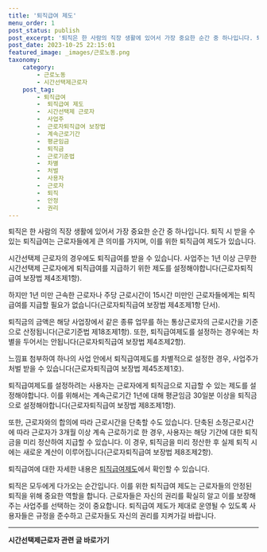 ```yaml
---
title: '퇴직급여 제도'
menu_order: 1
post_status: publish
post_excerpt: '퇴직은 한 사람의 직장 생활에 있어서 가장 중요한 순간 중 하나입니다. 퇴직 시 받을 수 있는 퇴직급여는 근로자들에게 큰 의미를 가지며, 이를 위한 퇴직급여 제도가 있습니다.'
post_date: 2023-10-25 22:15:01
featured_image: _images/근로노동.png
taxonomy:
    category:
        - 근로노동
        - 시간선택제근로자
    post_tag:
        - 퇴직급여
        -  퇴직급여 제도
        -  시간선택제 근로자
        -  사업주
        -  근로자퇴직급여 보장법
        -  계속근로기간
        -  평균임금
        -  퇴직금
        -  근로기준법
        -  차별
        -  처벌
        -  사용자
        -  근로자
        -  퇴직
        -  안정
        -  권리
---
```



퇴직은 한 사람의 직장 생활에 있어서 가장 중요한 순간 중 하나입니다. 퇴직 시 받을 수 있는 퇴직급여는 근로자들에게 큰 의미를 가지며, 이를 위한 퇴직급여 제도가 있습니다.

시간선택제 근로자의 경우에도 퇴직급여를 받을 수 있습니다. 사업주는 1년 이상 근무한 시간선택제 근로자에게 퇴직급여를 지급하기 위한 제도를 설정해야합니다(근로자퇴직급여 보장법 제4조제1항).

하지만 1년 미만 근속한 근로자나 주당 근로시간이 15시간 미만인 근로자들에게는 퇴직급여를 지급할 필요가 없습니다(근로자퇴직급여 보장법 제4조제1항 단서).

퇴직금의 금액은 해당 사업장에서 같은 종류 업무를 하는 통상근로자의 근로시간을 기준으로 산정됩니다(근로기준법 제18조제1항). 또한, 퇴직급여제도를 설정하는 경우에는 차별을 두어서는 안됩니다(근로자퇴직급여 보장법 제4조제2항).

느낌표 첨부하여 하나의 사업 안에서 퇴직급여제도를 차별적으로 설정한 경우, 사업주가 처벌 받을 수 있습니다(근로자퇴직급여 보장법 제45조제1호).

퇴직급여제도를 설정하려는 사용자는 근로자에게 퇴직금으로 지급할 수 있는 제도를 설정해야합니다. 이를 위해서는 계속근로기간 1년에 대해 평균임금 30일분 이상을 퇴직금으로 설정해야합니다(근로자퇴직급여 보장법 제8조제1항).

또한, 근로자와의 합의에 따라 근로시간을 단축할 수도 있습니다. 단축된 소정근로시간에 따라 근로자가 3개월 이상 계속 근로하기로 한 경우, 사용자는 해당 기간에 대한 퇴직금을 미리 정산하여 지급할 수 있습니다. 이 경우, 퇴직금을 미리 정산한 후 실제 퇴직 시에는 새로운 계산이 이루어집니다(근로자퇴직급여 보장법 제8조제2항).

퇴직급여에 대한 자세한 내용은 [퇴직급여제도](링크)에서 확인할 수 있습니다.

퇴직은 모두에게 다가오는 순간입니다. 이를 위한 퇴직급여 제도는 근로자들의 안정된 퇴직을 위해 중요한 역할을 합니다. 근로자들은 자신의 권리를 확실히 알고 이를 보장해주는 사업주를 선택하는 것이 중요합니다. 퇴직급여 제도가 제대로 운영될 수 있도록 사용자들은 규정을 준수하고 근로자들도 자신의 권리를 지켜가길 바랍니다.
<!-- wp:separator -->
<hr class="wp-block-separator has-alpha-channel-opacity"/>
<!-- /wp:separator -->

<!-- wp:group {"backgroundColor":"base","layout":{"type":"constrained"}} -->
<div class="wp-block-group has-base-background-color has-background"><!-- wp:paragraph {"align":"center","fontSize":"medium"} -->
<p class="has-text-align-center has-large-font-size"><strong>시간선택제근로자 관련 글 바로가기</strong></p>
<!-- /wp:paragraph -->


<!-- wp:latest-posts
{"categories":[{"id":10911,"count":19,"description":"","link":"https://uknowlaw.com/category/%ec%8b%9c%ea%b0%84%ec%84%a0%ed%83%9d%ec%a0%9c%ea%b7%bc%eb%a1%9c%ec%9e%90/","name":"시간선택제근로자","slug":"시간선택제근로자","taxonomy":"category","parent":0,"meta":[],"_links":{"self":[{"href":"https://uknowlaw.com/wp-json/wp/v2/categories/10911"}],"collection":[{"href":"https://uknowlaw.com/wp-json/wp/v2/categories"}],"about":[{"href":"https://uknowlaw.com/wp-json/wp/v2/taxonomies/category"}],"wp:post_type":[{"href":"https://uknowlaw.com/wp-json/wp/v2/posts?categories=10911"}],"curies":[{"name":"wp","href":"https://api.w.org/{rel}","templated":true}]}}],"postsToShow":100,"excerptLength":28,"postLayout":"grid","columns":2,"featuredImageAlign":"left","featuredImageSizeSlug":"large","fontSize":"medium"} /--></div>
<!-- /wp:group -->